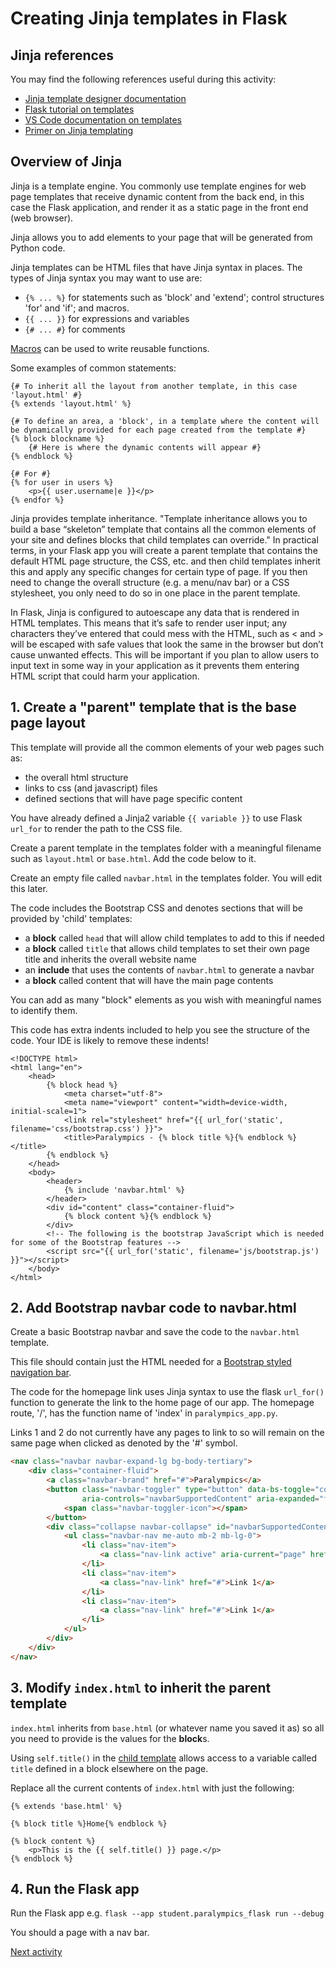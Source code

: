 # Creating Jinja templates in Flask

## Jinja references

You may find the following references useful during this activity:

- [Jinja template designer documentation](https://jinja.palletsprojects.com/en/stable/templates/)
- [Flask tutorial on templates](https://flask.palletsprojects.com/en/stable/tutorial/templates/)
- [VS Code documentation on templates](https://code.visualstudio.com/docs/python/tutorial-flask#_create-multiple-templates-that-extend-a-base-template)
- [Primer on Jinja templating](https://realpython.com/primer-on-jinja-templating/)

## Overview of Jinja

Jinja is a template engine. You commonly use template engines for web page templates that receive dynamic content from
the back end, in this case the Flask application, and render it as a static page in the front end (web browser).

Jinja allows you to add elements to your page that will be generated from Python code.

Jinja templates can be HTML files that have Jinja syntax in places. The types of Jinja syntax you may want to use are:

- `{% ... %}`  for statements such as 'block' and 'extend'; control structures 'for' and 'if'; and macros.
- `{{ ... }}` for expressions and variables
- `{# ... #}` for comments

[Macros](https://jinja.palletsprojects.com/en/3.1.x/templates/#macros) can be used to write reusable functions.

Some examples of common statements:

```jinja
{# To inherit all the layout from another template, in this case 'layout.html' #}
{% extends 'layout.html' %} 

{# To define an area, a 'block', in a template where the content will be dynamically provided for each page created from the template #}
{% block blockname %} 
    {# Here is where the dynamic contents will appear #}
{% endblock %}

{# For #}
{% for user in users %} 
	<p>{{ user.username|e }}</p> 
{% endfor %}
```

Jinja provides template inheritance. "Template inheritance allows you to build a base “skeleton” template that contains
all the common elements of your site and defines blocks that child templates can override." In practical terms, in your
Flask app you will create a parent template that contains the default HTML page structure, the CSS, etc. and then child
templates inherit this and apply any specific changes for certain type of page. If you then need to change the overall
structure (e.g. a menu/nav bar) or a CSS stylesheet, you only need to do so in one place in the parent template.

In Flask, Jinja is configured to autoescape any data that is rendered in HTML templates. This means that it’s safe to
render user input; any characters they’ve entered that could mess with the HTML, such as < and > will be escaped with safe values that look
the same in the browser but don’t cause unwanted effects. This will be important if you plan to allow users to input
text in some way in your application as it prevents them entering HTML script that could harm your application.

## 1. Create a "parent" template that is the base page layout

This template will provide all the common elements of your web pages such as:

- the overall html structure
- links to css (and javascript) files
- defined sections that will have page specific content

You have already defined a Jinja2 variable `{{ variable }}` to use Flask `url_for` to render the path to the
CSS file.

Create a parent template in the templates folder with a meaningful filename such as `layout.html` or `base.html`. Add
the code below to it.

Create an empty file called `navbar.html` in the templates folder. You will edit this later.

The code includes the Bootstrap CSS and denotes sections that will be provided by 'child' templates:

- a **block** called `head` that will allow child templates to add to this if needed
- a **block** called `title` that allows child templates to set their own page title and inherits the overall website name
- an **include** that uses the contents of `navbar.html` to generate a navbar
- a **block** called content that will have the main page contents

You can add as many "block" elements as you wish with meaningful names to identify them.

This code has extra indents included to help you see the structure of the code. Your IDE is likely to remove
these indents!

```jinja2
<!DOCTYPE html>
<html lang="en">
    <head>
        {% block head %}
            <meta charset="utf-8">
            <meta name="viewport" content="width=device-width, initial-scale=1">
            <link rel="stylesheet" href="{{ url_for('static', filename='css/bootstrap.css') }}">
            <title>Paralympics - {% block title %}{% endblock %}</title>
        {% endblock %}
    </head>
    <body>
        <header>
            {% include 'navbar.html' %}
        </header>
        <div id="content" class="container-fluid">
            {% block content %}{% endblock %}
        </div>
        <!-- The following is the bootstrap JavaScript which is needed for some of the Bootstrap features -->
        <script src="{{ url_for('static', filename='js/bootstrap.js') }}"></script>
    </body>
</html>
```

## 2. Add Bootstrap navbar code to navbar.html

Create a basic Bootstrap navbar and save the code to the `navbar.html` template. 

This file should contain just the HTML needed for a [Bootstrap styled navigation bar](https://getbootstrap.com/docs/5.3/components/navbar/).

The code for the homepage link uses Jinja syntax to use the flask `url_for()` function to generate the link to the home
page of our app. The homepage route, '/', has the function name of 'index' in `paralympics_app.py`.

Links 1 and 2 do not currently have any pages to link to so will remain on the same page when clicked as denoted by
the '#' symbol.

```html
<nav class="navbar navbar-expand-lg bg-body-tertiary">
    <div class="container-fluid">
        <a class="navbar-brand" href="#">Paralympics</a>
        <button class="navbar-toggler" type="button" data-bs-toggle="collapse" data-bs-target="#navbarSupportedContent"
                aria-controls="navbarSupportedContent" aria-expanded="false" aria-label="Toggle navigation">
            <span class="navbar-toggler-icon"></span>
        </button>
        <div class="collapse navbar-collapse" id="navbarSupportedContent">
            <ul class="navbar-nav me-auto mb-2 mb-lg-0">
                <li class="nav-item">
                    <a class="nav-link active" aria-current="page" href="{{ url_for('index') }}">Home</a>
                </li>
                <li class="nav-item">
                    <a class="nav-link" href="#">Link 1</a>
                </li>
                <li class="nav-item">
                    <a class="nav-link" href="#">Link 1</a>
                </li>
            </ul>
        </div>
    </div>
</nav>
```

## 3. Modify `index.html` to inherit the parent template

`index.html` inherits from `base.html` (or whatever name you saved it as) so all you need to provide is the values for
the **block**s.

Using `self.title()` in the [child template](https://jinja.palletsprojects.com/en/3.1.x/templates/#child-template)
allows access to a variable called `title` defined in a block elsewhere on the page.

Replace all the current contents of `index.html` with just the following:

```jinja2
{% extends 'base.html' %}

{% block title %}Home{% endblock %}

{% block content %}
    <p>This is the {{ self.title() }} page.</p>
{% endblock %}
```

## 4. Run the Flask app

Run the Flask app e.g. `flask --app student.paralympics_flask run --debug`

You should a page with a nav bar.

[Next activity](6-5-variable-routes.md)